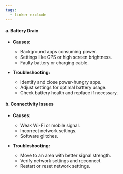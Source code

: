 ```yaml
---
tags:
  - linker-exclude
---
```

#### a. Battery Drain

- **Causes:**
    
    - Background apps consuming power.
    - Settings like GPS or high screen brightness.
    - Faulty battery or charging cable.
- **Troubleshooting:**
    
    - Identify and close power-hungry apps.
    - Adjust settings for optimal battery usage.
    - Check battery health and replace if necessary.

#### b. Connectivity Issues

- **Causes:**
    
    - Weak Wi-Fi or mobile signal.
    - Incorrect network settings.
    - Software glitches.
- **Troubleshooting:**
    
    - Move to an area with better signal strength.
    - Verify network settings and reconnect.
    - Restart or reset network settings.